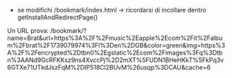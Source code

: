 - se modifichi /bookmark/index.html -> ricordarsi di incollare dentro getInstallAndRedirectPage()

Un URL prova:
/bookmark/?name=Brat&url=https%3A%2F%2Fmusic%2Eapple%2Ecom%2Fit%2Falbum%2Fbrat%2F1739079974%3Fl%3Den%2DGB&color=green&img=https%3A%2F%2Fencrypted%2Dtbn0%2Egstatic%2Ecom%2Fimages%3Fq%3Dtbn%3AANd9GcRFKKsz9ns4XvccPj%2D2mXT%5FUDN1BHeHKkT%5FkPq3v6GTXe71UTkdJszFqM%2DIP518Cl2BUvM%26usqp%3DCAU&cache=6